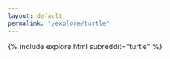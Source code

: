 ```yaml
---
layout: default
permalink: "/explore/turtle"
---
```


{% include explore.html subreddit="turtle" %}
